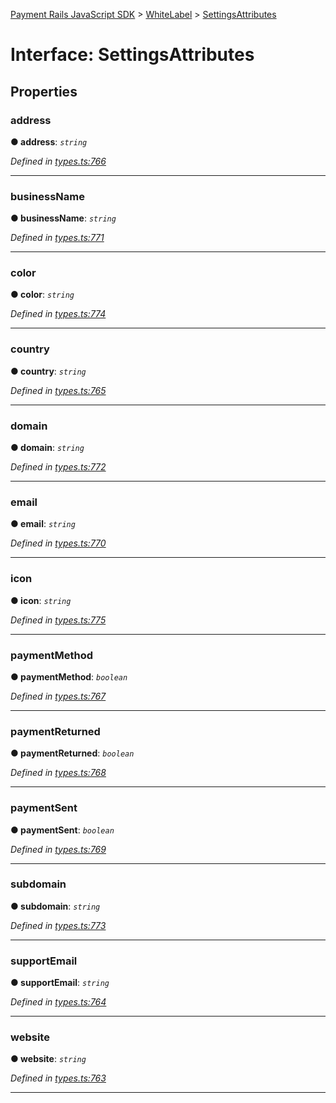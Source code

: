 [Payment Rails JavaScript SDK](../README.md) > [WhiteLabel](../modules/whitelabel.md) > [SettingsAttributes](../interfaces/whitelabel.settingsattributes.md)



# Interface: SettingsAttributes


## Properties
<a id="address"></a>

###  address

**●  address**:  *`string`* 

*Defined in [types.ts:766](https://github.com/PaymentRails/javascript-sdk/blob/d7f3cdf/lib/types.ts#L766)*





___

<a id="businessname"></a>

###  businessName

**●  businessName**:  *`string`* 

*Defined in [types.ts:771](https://github.com/PaymentRails/javascript-sdk/blob/d7f3cdf/lib/types.ts#L771)*





___

<a id="color"></a>

###  color

**●  color**:  *`string`* 

*Defined in [types.ts:774](https://github.com/PaymentRails/javascript-sdk/blob/d7f3cdf/lib/types.ts#L774)*





___

<a id="country"></a>

###  country

**●  country**:  *`string`* 

*Defined in [types.ts:765](https://github.com/PaymentRails/javascript-sdk/blob/d7f3cdf/lib/types.ts#L765)*





___

<a id="domain"></a>

###  domain

**●  domain**:  *`string`* 

*Defined in [types.ts:772](https://github.com/PaymentRails/javascript-sdk/blob/d7f3cdf/lib/types.ts#L772)*





___

<a id="email"></a>

###  email

**●  email**:  *`string`* 

*Defined in [types.ts:770](https://github.com/PaymentRails/javascript-sdk/blob/d7f3cdf/lib/types.ts#L770)*





___

<a id="icon"></a>

###  icon

**●  icon**:  *`string`* 

*Defined in [types.ts:775](https://github.com/PaymentRails/javascript-sdk/blob/d7f3cdf/lib/types.ts#L775)*





___

<a id="paymentmethod"></a>

###  paymentMethod

**●  paymentMethod**:  *`boolean`* 

*Defined in [types.ts:767](https://github.com/PaymentRails/javascript-sdk/blob/d7f3cdf/lib/types.ts#L767)*





___

<a id="paymentreturned"></a>

###  paymentReturned

**●  paymentReturned**:  *`boolean`* 

*Defined in [types.ts:768](https://github.com/PaymentRails/javascript-sdk/blob/d7f3cdf/lib/types.ts#L768)*





___

<a id="paymentsent"></a>

###  paymentSent

**●  paymentSent**:  *`boolean`* 

*Defined in [types.ts:769](https://github.com/PaymentRails/javascript-sdk/blob/d7f3cdf/lib/types.ts#L769)*





___

<a id="subdomain"></a>

###  subdomain

**●  subdomain**:  *`string`* 

*Defined in [types.ts:773](https://github.com/PaymentRails/javascript-sdk/blob/d7f3cdf/lib/types.ts#L773)*





___

<a id="supportemail"></a>

###  supportEmail

**●  supportEmail**:  *`string`* 

*Defined in [types.ts:764](https://github.com/PaymentRails/javascript-sdk/blob/d7f3cdf/lib/types.ts#L764)*





___

<a id="website"></a>

###  website

**●  website**:  *`string`* 

*Defined in [types.ts:763](https://github.com/PaymentRails/javascript-sdk/blob/d7f3cdf/lib/types.ts#L763)*





___


